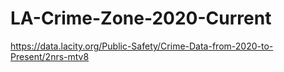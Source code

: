 # LA-Crime-Zone-2020-Current
https://data.lacity.org/Public-Safety/Crime-Data-from-2020-to-Present/2nrs-mtv8
